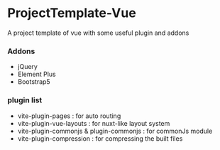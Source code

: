 # ProjectTemplate-Vue

A project template of vue with some useful plugin and addons


### Addons
* jQuery
* Element Plus
* Bootstrap5


### plugin list
* vite-plugin-pages
:   for auto routing
* vite-plugin-vue-layouts
:   for nuxt-like layout system
* vite-plugin-commonjs & plugin-commonjs
:   for commonJs module
* vite-plugin-compression
:   for compressing the built files